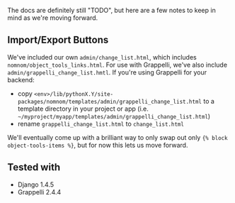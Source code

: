 The docs are definitely still "TODO", but here are a few notes to keep in mind as we're moving forward.

Import/Export Buttons
---------------------

We've included our own `admin/change_list.html`, which includes `nomnom/object_tools_links.html`. For use with Grappelli, we've also include `admin/grappelli_change_list.hmtl`. If you're using Grappelli for your backend:

 * copy `<env>/lib/pythonX.Y/site-packages/nomnom/templates/admin/grappelli_change_list.html` to a template directory in your project or app (i.e. `~/myproject/myapp/templates/admin/grappelli_change_list.html`)
 * rename `grappelli_change_list.html` to `change_list.html`

We'll eventually come up with a brilliant way to only swap out only `{% block object-tools-items %}`, but for now this lets us move forward.


Tested with
-----------

 * Django 1.4.5
 * Grappelli 2.4.4